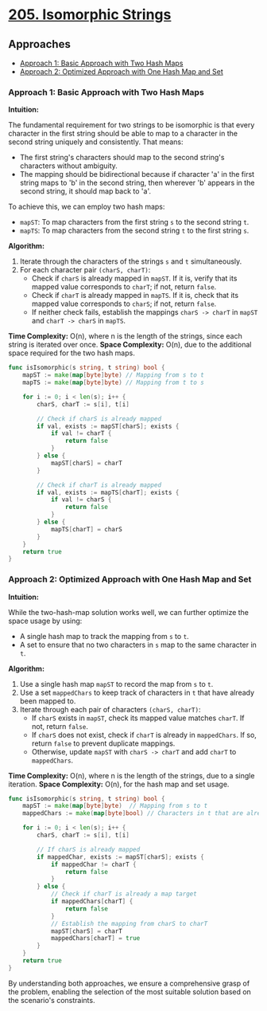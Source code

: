# [205. Isomorphic Strings](https://leetcode.com/problems/isomorphic-strings/)

## Approaches
- [Approach 1: Basic Approach with Two Hash Maps](#approach-1-basic-approach-with-two-hash-maps)
- [Approach 2: Optimized Approach with One Hash Map and Set](#approach-2-optimized-approach-with-one-hash-map-and-set)

### Approach 1: Basic Approach with Two Hash Maps

**Intuition:**

The fundamental requirement for two strings to be isomorphic is that every character in the first string should be able to map to a character in the second string uniquely and consistently. That means:

- The first string's characters should map to the second string's characters without ambiguity.
- The mapping should be bidirectional because if character 'a' in the first string maps to 'b' in the second string, then wherever 'b' appears in the second string, it should map back to 'a'.

To achieve this, we can employ two hash maps:
- `mapST`: To map characters from the first string `s` to the second string `t`.
- `mapTS`: To map characters from the second string `t` to the first string `s`.

**Algorithm:**

1. Iterate through the characters of the strings `s` and `t` simultaneously.
2. For each character pair `(charS, charT)`:
   - Check if `charS` is already mapped in `mapST`. If it is, verify that its mapped value corresponds to `charT`; if not, return `false`.
   - Check if `charT` is already mapped in `mapTS`. If it is, check that its mapped value corresponds to `charS`; if not, return `false`.
   - If neither check fails, establish the mappings `charS -> charT` in `mapST` and `charT -> charS` in `mapTS`.

**Time Complexity:** O(n), where n is the length of the strings, since each string is iterated over once.
**Space Complexity:** O(n), due to the additional space required for the two hash maps.

```go
func isIsomorphic(s string, t string) bool {
    mapST := make(map[byte]byte) // Mapping from s to t
    mapTS := make(map[byte]byte) // Mapping from t to s

    for i := 0; i < len(s); i++ {
        charS, charT := s[i], t[i]

        // Check if charS is already mapped
        if val, exists := mapST[charS]; exists {
            if val != charT {
                return false
            }
        } else {
            mapST[charS] = charT
        }

        // Check if charT is already mapped
        if val, exists := mapTS[charT]; exists {
            if val != charS {
                return false
            }
        } else {
            mapTS[charT] = charS
        }
    }
    return true
}
```

### Approach 2: Optimized Approach with One Hash Map and Set

**Intuition:**

While the two-hash-map solution works well, we can further optimize the space usage by using:
- A single hash map to track the mapping from `s` to `t`.
- A set to ensure that no two characters in `s` map to the same character in `t`.

**Algorithm:**

1. Use a single hash map `mapST` to record the map from `s` to `t`.
2. Use a set `mappedChars` to keep track of characters in `t` that have already been mapped to.
3. Iterate through each pair of characters `(charS, charT)`:
   - If `charS` exists in `mapST`, check its mapped value matches `charT`. If not, return `false`.
   - If `charS` does not exist, check if `charT` is already in `mappedChars`. If so, return `false` to prevent duplicate mappings.
   - Otherwise, update `mapST` with `charS -> charT` and add `charT` to `mappedChars`.

**Time Complexity:** O(n), where n is the length of the strings, due to a single iteration.
**Space Complexity:** O(n), for the hash map and set usage.

```go
func isIsomorphic(s string, t string) bool {
    mapST := make(map[byte]byte)  // Mapping from s to t
    mappedChars := make(map[byte]bool) // Characters in t that are already mapped

    for i := 0; i < len(s); i++ {
        charS, charT := s[i], t[i]

        // If charS is already mapped
        if mappedChar, exists := mapST[charS]; exists {
            if mappedChar != charT {
                return false
            }
        } else {
            // Check if charT is already a map target
            if mappedChars[charT] {
                return false
            }
            // Establish the mapping from charS to charT
            mapST[charS] = charT
            mappedChars[charT] = true
        }
    }
    return true
}
```

By understanding both approaches, we ensure a comprehensive grasp of the problem, enabling the selection of the most suitable solution based on the scenario's constraints.

